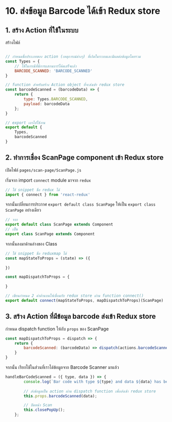 
# 10. ส่งข้อมูล Barcode ได้เข้า Redux store

## 1. สร้าง Action ที่ใช้ในระบบ

สร้างไฟล์ 

```js

// กำหนดชื่อประเภทของ action (เหตุการณ์ต่างๆ) ที่เกิดในระบบและมีผลต่อข้อมูลโดยรวม
const Types = {
    // ใช้ในกรณีที่มีการแสกนบาร์โค้ดเสร็จแล้ว
    BARCODE_SCANNED: 'BARCODE_SCANNED'
}

// function สำหรับสร้าง Action object ที่จะส่งเข้า redux store
const barcodeScanned = (barcodeData) => {
    return {
        type: Types.BARCODE_SCANNED,
        payload: barcodeData
    };
}

// export เอาไปใช้งาน
export default {
    Types,
    barcodeScanned
}
```

## 2. ทำการเชื่อง ScanPage component เข้า Redux store

เปิดไฟล์ `pages/scan-page/ScanPage.js`

เริ่มจาก import `connect` module มาจาก `redux`

```js
// ใช้ snippet ชื่อ redux ได้
import { connect } from 'react-redux'
```

จากนั้นเปลี่ยนการประกาศ `export default class ScanPage` ให้เป็น `export class ScanPage` อย่างเดียว

```js
// จาก
export default class ScanPage extends Component 
// เป็น 
export class ScanPage extends Component 
```

จากนั้นลงมาด้านล่างของ Class 

```js
// ใช้ snippet ชื่อ reduxmap ได้
const mapStateToProps = (state) => ({
    
})

const mapDispatchToProps = {
    
}

// เขียนกำหนด 2 ค่าด้านบนให้เชื่อมกับ redux store ผ่าน function connect() 
export default connect(mapStateToProps, mapDispatchToProps)(ScanPage)
```

## 3. สร้าง Action ที่มีข้อมูล barcode ส่งเข้า Redux store

กำหนด dispatch function ให้กับ `props` ของ ScanPage

```js
const mapDispatchToProps = dispatch => {
    return {
        barcodeScanned: (barcodeData) => dispatch(actions.barcodeScanned(barcodeData))
    }
}
```

จากนั้น เรียกใช้ในส่วนที่เราได้ข้อมูลจาก Barcode Scanner มาแล้ว

```js
handleBarCodeScanned = ({ type, data }) => {
        console.log(`Bar code with type ${type} and data ${data} has been scanned!`);
        
        // ส่งข้อมูลเป็น action ผ่าน dispatch function เพื่อส่งเข้า redux store
        this.props.barcodeScanned(data);

        // ปิดหน้า Scan
        this.closePopUp();
    };
```



